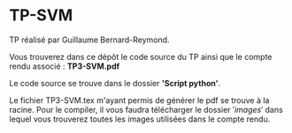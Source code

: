# TP-SVM

TP réalisé par Guillaume Bernard-Reymond. 

Vous trouverez dans ce dépôt le code source du TP ainsi que le compte rendu associé : **TP3-SVM.pdf** 

Le code source se trouve dans le dossier **'Script python'**.

Le fichier TP3-SVM.tex m'ayant permis de générer le pdf se trouve à la racine. Pour le compiler, il vous faudra télécharger le dossier $'images'$ dans lequel vous trouverez toutes les images utilisées dans le compte rendu.
